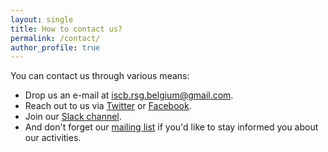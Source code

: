 ```yaml
---
layout: single
title: How to contact us?
permalink: /contact/
author_profile: true
---
```


You can contact us through various means:

- Drop us an e-mail at <i class="fa fa-envelope" aria-hidden="true"></i> <a href="mailto:iscb.rsg.belgium@gmail.com">iscb.rsg.belgium@gmail.com</a>.
- Reach out to us via <i class="fab fa-twitter" aria-hidden="true"></i> [Twitter](https://twitter.com/rsgbelgium) or <i class="fab fa-facebook" aria-hidden="true"></i> [Facebook](https://www.facebook.com/RSGBelgium).
- Join our <i class="fab fa-slack" aria-hidden="true"></i> [Slack channel](http://www.rsg-belgium.iscbsc.org/slack/).
- And don't forget our <i class="far fa-newspaper" aria-hidden="true"></i> [mailing list](http://listserver.ua.ac.be/sympa/subscribe/rsg-belgium) if you'd like to stay informed you about our activities.
